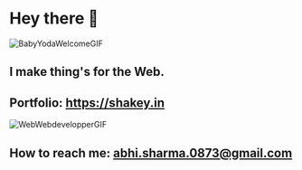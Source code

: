 # Hey there 👋

![BabyYodaWelcomeGIF](https://user-images.githubusercontent.com/62803883/230148190-3781d064-5a49-4a07-811f-3a221945fa31.gif)

## I make thing's for the Web.

## Portfolio: https://shakey.in

![WebWebdevelopperGIF](https://user-images.githubusercontent.com/62803883/230148314-7320742d-cb60-4076-a355-e3d249357395.gif)

## How to reach me: abhi.sharma.0873@gmail.com
